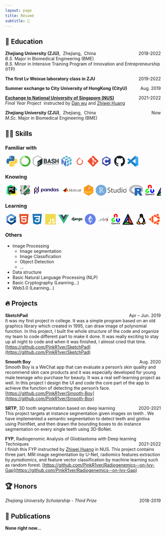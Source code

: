 ```yaml
---
layout: page
title: Résumé
subtitle: 🍉
---
```


<!--
<span style="float: right; "><a href="{{ '/assets/resume.pdf' | prepend: site.baseurl }}"><strong>> Download as PDF</strong></a> </span>
<br>
-->

## 📐 Education

**Zhejiang University (ZJU)**,&nbsp;&nbsp;Zhejiang,&nbsp;&nbsp;China <span style="float: right; ">2018-2022</span> <br>
*B.S.* Major in Biomedical Engineering (BME) <br>
*B.S.* Minor in Intensive Training Program of Innovation and Entrepreneurship (ITP)

**The first Lv Weixue laboratory class in ZJU** <span style="float: right; ">2019-2022</span>  

**Summer exchange to City University of HongKong (CityU)** <span style="float: right; ">Aug. 2019</span>

[**Exchange to National University of Singapore (NUS)**](assets/pdf/NUS_Transcript.pdf) <span style="float: right; ">2021-2022</span> <br>
*Final Year Project* &nbsp;instructed by [Dan wu](https://person.zju.edu.cn/en/danwu) and [Zhiwei Huang](https://cde.nus.edu.sg/bme/staff/dr-huang-zhiwei/)

**Zhejiang University (ZJU)**,&nbsp;&nbsp;Zhejiang,&nbsp;&nbsp;China <span style="float: right; ">Now</span> <br>
*M.Sc.* Major in Biomedical Engineering (BME)

## 🤹🏽 Skills
### **Familiar with**
<div style="display: flex; white-space:nowrap; overflow:auto; ">
  <img align="left" alt="python" height="35px" style="margin:0px 4px" src="/assets/img/skills/python.png" />
  <img align="left" alt="anaconda" height="35px" style="margin:0px 4px" src="/assets/img/skills/anaconda.png" />
  <img align="left" alt="bash" height="35px" style="margin:0px 4px" src="/assets/img/skills/bash.png" />
  <img align="left" alt="numpy" height="35px" style="margin:0px 4px" src="/assets/img/skills/numpy.png" />
  <img align="left" alt="pytorch" height="35px" style="margin:0px 4px" src="/assets/img/skills/pytorch.png" />
  <img align="left" alt="git" height="35px" style="margin:0px 4px" src="/assets/img/skills/git.png" />
  <img align="left" alt="c" height="35px" style="margin:0px 4px" src="/assets/img/skills/c.webp" />
  <img align="left" alt="github" height="35px" style="margin:0px 4px" src="/assets/img/skills/github.svg" />
  <img align="left" alt="vscode" height="35px" style="margin:0px 4px" src="/assets/img/skills/vscode.png" />
</div>


### **Knowing**
<div style="display: flex; white-space:nowrap; overflow:auto; ">
  <img align="left" alt="pycharm" height="35px" style="margin:0px 4px" src="/assets/img/skills/pycharm.png" />
  <img align="left" alt="vim" height="35px" style="margin:0px 4px" src="/assets/img/skills/vim.png" />
  <img align="left" alt="pandas" height="35px" style="margin:0px 4px" src="/assets/img/skills/pandas.png" />
  <img align="left" alt="matlab" height="35px" style="margin:0px 4px" src="/assets/img/skills/matlab.png" />
  <img align="left" alt="blogdown" height="35px" style="margin:0px 4px" src="/assets/img/skills/blogdown.png" />
  <img align="left" alt="RStudio" height="35px" style="margin:0px 4px" src="/assets/img/skills/rstudio.png" />
  <img align="left" alt="R" height="35px" style="margin:0px 4px" src="/assets/img/skills/r.png" />
  <img align="left" alt="opencv" height="35px" style="margin:0px 4px" src="/assets/img/skills/opencv.png" />
  <img align="left" alt="cmake" height="35px" style="margin:0px 4px" src="/assets/img/skills/cmake.webp" />
  <img align="left" alt="linux" height="35px" style="margin:0px 4px" src="/assets/img/skills/linux.png" />
  <img align="left" alt="Ubuntu" height="35px" style="margin:0px 4px" src="/assets/img/skills/ubuntu.png" /> 
</div>

### **Learning**
<div style="display: flex; white-space:nowrap; overflow:auto; ">
  <img align="left" alt="c++" height="35px" style="margin:0px 4px" src="/assets/img/skills/c++.png" />
  <img align="left" alt="html" height="35px" style="margin:0px 4px" src="/assets/img/skills/html5.svg" />
  <img align="left" alt="css" height="35px" style="margin:0px 4px" src="/assets/img/skills/css3.svg" />
  <img align="left" alt="js" height="35px" style="margin:0px 4px" src="/assets/img/skills/javascript.svg" />
  <img align="left" alt="vue" height="35px" style="margin:0px 4px" src="/assets/img/skills/vuejs.svg" />
  <img align="left" alt="django" height="35px" style="margin:0px 4px" src="/assets/img/skills/django.webp" />
  <img align="left" alt="eth" height="35px" style="margin:0px 4px" src="/assets/img/skills/eth.png" />
  <img align="left" alt="jekyll" height="35px" style="margin:0px 4px" src="/assets/img/skills/jekyll.webp" />
  <img align="left" alt="opencv" height="35px" style="margin:0px 4px" src="/assets/img/skills/opencv.png" />
  <img align="left" alt="cmake" height="35px" style="margin:0px 4px" src="/assets/img/skills/cmake.webp" />
  <img align="left" alt="linux" height="35px" style="margin:0px 4px" src="/assets/img/skills/linux.png" />
  <img align="left" alt="Ubuntu" height="35px" style="margin:0px 4px" src="/assets/img/skills/ubuntu.png" /> 
</div>

### **Others**
* Image Processing
  * Image segmentation
  * Image Classification
  * Object Detection
  * ...
* Data structure
* Basic Natural Language Processing (NLP)
* Basic Cryptography (Leanring...)
* Web3.0 (Learning...)

## 🔥 Projects
**SketchPad** <span style="float: right; ">Apr – Jun. 2019</span> <br>
It was my first project in college. It was a simple program based on an old graphics library which created in 1995, can draw image of polynomial function. In this project, I built the whole structure of the code and organize my team to code different part to make it done. It was really exciting to stay up all night to code and when it was finished, I almost cried that time. [https://github.com/PinkR1ver/SketchPad](https://github.com/PinkR1ver/SketchPad)

**Smooth Boy** <span style="float: right; ">Aug. 2020</span> <br>
Smooth Boy is a WeChat app that can evaluate a person’s skin quality and recommend skin care products and it was especially developed for young male teenage who purchase for beauty. It was a real self-learning project as well. In this project I design the UI and code the core part of the app to achieve the function of detecting the person’s face. [https://github.com/PinkR1ver/Smooth-Boy](https://github.com/PinkR1ver/Smooth-Boy)

**SRTP**, 3D tooth segmentation based on deep learning <span style="float: right; ">2020-2021</span> <br> 
This project targets at instance segmentation given images on teeth . We have implemented a semantic segmentation to detect teeth and gintiva using PointNet, and then drawn the bounding boxes to do instance segmentation on every single teeth using 3D-BoNet.

**FYP**, Radiogenomic Analysis of Glioblastoma with Deep learning Techniques <span style="float: right; ">2021-2022</span> <br>
I finish this FYP instructed by [Zhiwei Huang](https://cde.nus.edu.sg/bme/staff/dr-huang-zhiwei/) in NUS. This project contains three part. MRI image segmentation by U-Net, radiomics features extraction by *pyradiomics*, and feature vector classification by machine learning such as random forest. [https://github.com/PinkR1ver/Radiogenemics--on-Ivy-Gap](https://github.com/PinkR1ver/Radiogenemics--on-Ivy-Gap)

## 🏆 Honors
*Zhejiang University Scholarship - Third Prize*  <span style="float: right; ">2018-2019</span>

## 📰 Publications
**None right now...**

